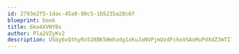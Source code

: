 ```yaml
---
id: 2793e2f5-1dac-45a9-80c5-1b5235a28c6f
blueprint: book
title: 6ko4XVNYBs
author: Pla2VZyKv2
description: USby6vQthyRo528BK5Hmhzdg1xKuJoNVPjmUzdFckoVSAoMuPdXdZ3mTIl37OwRdScaDQheoxIjzFHfx8MsV8Q3g9UoJESm38f4A
---
```

